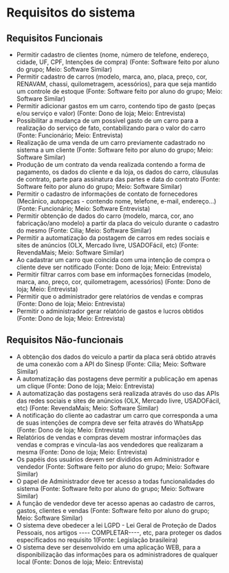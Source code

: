 # Requisitos do sistema

## Requisitos Funcionais
- Permitir cadastro de clientes (nome, número de telefone, endereço, cidade, UF, CPF, Intenções de compra) (Fonte: Software feito por aluno do grupo; Meio: Software Similar)
- Permitir cadastro de carros (modelo, marca, ano, placa, preço, cor, RENAVAM, chassi, quilometragem, acessórios), para que seja mantido um controle de estoque (Fonte: Software feito por aluno do grupo; Meio: Software Similar)
- Permitir adicionar gastos em um carro, contendo tipo de gasto (peças e/ou serviço e valor) (Fonte: Dono de loja; Meio: Entrevista)
- Possibilitar a mudança de um possível gasto de um carro para a realização do serviço
de fato, contabilizando para o valor do carro (Fonte: Funcionário; Meio: Entrevista)
- Realização de uma venda de um carro previamente cadastrado no sistema a um
cliente (Fonte: Software feito por aluno do grupo; Meio: Software Similar)
- Produção de um contrato da venda realizada contendo a forma de pagamento, os dados do cliente e da loja, os dados do carro, cláusulas de contrato, parte para assinatura das partes e data do contrato (Fonte: Software feito por aluno do grupo; Meio: Software Similar)
- Permitir o cadastro de informações de contato de fornecedores (Mecânico,
autopeças - contendo nome, telefone, e-mail, endereço...) (Fonte: Funcionário; Meio: Software Entrevista)
- Permitir obtenção de dados do carro (modelo, marca, cor, ano fabricação/ano modelo) a partir da placa do veiculo durante o cadastro do mesmo (Fonte: Cilia; Meio: Software Similar)
- Permitir a automatização da postagem de carros em redes sociais e sites de anúncios (OLX, Mercado livre, USADOFácil, etc)  (Fonte: RevendaMais; Meio: Software Similar)
- Ao cadastrar um carro que coincida com uma intenção de compra o cliente deve ser notificado (Fonte: Dono de loja; Meio: Entrevista)
- Permitir filtrar carros com base em informações fornecidas (modelo, marca, ano, preço, cor, quilometragem, acessórios) (Fonte: Dono de loja; Meio: Entrevista)
- Permitir que o administrador gere relatórios de vendas  e compras (Fonte: Dono de loja; Meio: Entrevista)
- Permitir o administrador gerar relatório de gastos e lucros obtidos (Fonte: Dono de loja; Meio: Entrevista)

## Requisitos Não-funcionais
- A obtenção dos dados do veiculo a partir da placa será obtido através de uma conexão com a API do Sinesp  (Fonte: Cilia; Meio: Software Similar)
- A automatização das postagens deve permitir a publicação em apenas um clique (Fonte: Dono de loja; Meio: Entrevista)
- A automatização das postagens será realizada através do uso das APIs das redes sociais e sites de anúncios (OLX, Mercado livre, USADOFácil, etc) (Fonte: RevendaMais; Meio: Software Similar)
- A notificação do cliente ao cadastrar um carro que corresponda a uma de suas intenções de compra deve ser feita através do WhatsApp (Fonte: Dono de loja; Meio: Entrevista)
- Relatórios de vendas e compras devem mostrar informações das vendas e compras e vincula-las aos vendedores que realizaram a mesma  (Fonte: Dono de loja; Meio: Entrevista) 
- Os papéis dos usuários devem ser divididos em Administrador e vendedor (Fonte: Software feito por aluno do grupo; Meio: Software Similar)
- O papel de Administrador deve ter acesso a todas funcionalidades do sistema  (Fonte: Software feito por aluno do grupo; Meio: Software Similar)
- A função de vendedor deve ter acesso apenas ao cadastro de carros, gastos, clientes e vendas  (Fonte: Software feito por aluno do grupo; Meio: Software Similar)
- O sistema deve obedecer a lei LGPD - Lei Geral de Proteção de Dados Pessoais, nos artigos ---- COMPLETAR----, etc, para proteger os dados especificados no requisito 1(Fonte: Legislação brasileira)
- O sistema deve ser desenvolvido em uma aplicação WEB, para a disponibilização das informações para os administradores de qualquer local (Fonte: Donos de loja; Meio: Entrevista)
